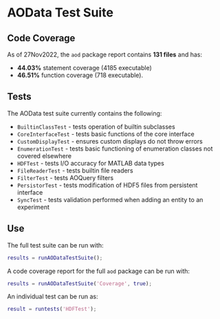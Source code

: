 # AOData Test Suite

## Code Coverage
As of 27Nov2022, the ```aod``` package report contains **131 files** and has:
- **44.03%** statement coverage (4185 executable) 
- **46.51%** function coverage (718 executable).

## Tests
The AOData test suite currently contains the following:
- ```BuiltinClassTest``` - tests operation of builtin subclasses
- ```CoreInterfaceTest``` - tests basic functions of the core interface
- ```CustomDisplayTest``` - ensures custom displays do not throw errors
- ```EnumerationTest``` - tests basic functioning of enumeration classes not covered elsewhere
- ```HDFTest``` - tests I/O accuracy for MATLAB data types
- ```FileReaderTest``` - tests builtin file readers
- ```FilterTest``` - tests AOQuery filters
- ```PersistorTest``` - tests modification of HDF5 files from persistent interface
- ```SyncTest``` - tests validation performed when adding an entity to an experiment


## Use
The full test suite can be run with:
```matlab
results = runAODataTestSuite();
```
A code coverage report for the full ```aod``` package can be run with:
```matlab
results = runAODataTestSuite('Coverage', true);
```
An individual test can be run as:
```matlab
result = runtests('HDFTest');
```